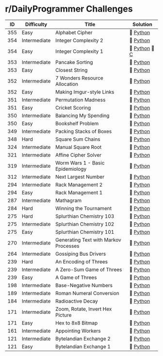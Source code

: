 # r/DailyProgrammer Challenges

| ID  | Difficulty | Title | Solution |
| --- | ---------- | ----- | -------- |
| 355 | Easy | Alphabet Cipher | :small_blue_diamond: [Python](../dailyprogrammer/python/355_easy.py) 
| 354 | Intermediate | Integer Complexity 2 | :small_orange_diamond: [Python](../dailyprogrammer/python/354_intermediate.py)
| 354 | Easy | Integer Complexity 1 | :small_blue_diamond: [Python](../dailyprogrammer/python/354_easy.py) :small_blue_diamond: [C](../dailyprogrammer/c/355_easy.c)
| 353 | Intermediate | Pancake Sorting | :small_orange_diamond: [Python](../dailyprogrammer/python/353_intermediate.py)
| 353 | Easy | Closest String | :small_blue_diamond: [Python](../dailyprogrammer/python/353_easy.py)
| 352 | Intermediate | 7 Wonders Resource Allocation | :small_blue_diamond: [Python](../dailyprogrammer/python/352_intermediate.py)
| 352 | Easy | Making Imgur-style Links | :small_blue_diamond: [Python](../dailyprogrammer/python/352_easy.py)
| 351 | Intermediate | Permutation Madness | :small_blue_diamond: [Python](../dailyprogrammer/python/351_intermediate.py)
| 351 | Easy | Cricket Scoring | :small_blue_diamond: [Python](../dailyprogrammer/python/351_easy.py)
| 350 | Intermediate | Balancing My Spending | :small_orange_diamond: [Python](../dailyprogrammer/python/350_intermediate.py)
| 350 | Easy | Bookshelf Problem | :small_blue_diamond: [Python](../dailyprogrammer/python/350_easy.py)
| 349 | Intermediate | Packing Stacks of Boxes | :small_blue_diamond: [Python](../dailyprogrammer/python/349_intermediate.py)
| 348 | Hard | Square Sum Chains | :small_blue_diamond: [Python](../dailyprogrammer/python/348_hard.py)
| 324 | Intermediate | Manual Square Root | :small_blue_diamond: [Python](../dailyprogrammer/python/324_intermediate.py)
| 321 | Intermediate | Affine Cipher Solver | :small_blue_diamond: [Python](../dailyprogrammer/python/321_intermediate.py)
| 319 | Intermediate | Worm Wars 1 - Basic Epidemiology | :small_blue_diamond: [Python](../dailyprogrammer/python/319_intermediate.py)
| 312 | Intermediate | Next Largest Number | :small_blue_diamond: [Python](../dailyprogrammer/python/312_intermediate.py)
| 294 | Intermediate | Rack Management 2 | :small_orange_diamond: [Python](../dailyprogrammer/python/294_intermediate.py)
| 294 | Easy | Rack Management 1 | :small_blue_diamond: [Python](../dailyprogrammer/python/294_easy.py)
| 287 | Intermediate | Mathagram | :small_orange_diamond: [Python](../dailyprogrammer/python/287_intermediate.py)
| 284 | Hard | Winning the Tournament | :small_blue_diamond: [Python](../dailyprogrammer/python/284_hard.py)
| 275 | Hard | Splurthian Chemistry 103 | :small_orange_diamond: [Python](../dailyprogrammer/python/275_hard.py)
| 275 | Intermediate | Splurthian Chemistry 102 | :small_blue_diamond: [Python](../dailyprogrammer/python/275_intermediate.py)
| 275 | Easy | Splurthian Chemistry 101 | :small_blue_diamond: [Python](../dailyprogrammer/python/275_easy.py)
| 270 | Intermediate | Generating Text with Markov Processes | :small_orange_diamond: [Python](../dailyprogrammer/python/270_intermediate.py)
| 264 | Intermediate | Gossiping Bus Drivers | :small_orange_diamond: [Python](../dailyprogrammer/python/264_intermediate.py)
| 239 | Hard | An Encoding of Threes | :small_orange_diamond: [Python](../dailyprogrammer/python/239_hard.py)
| 239 | Intermediate | A Zero-Sum Game of Threes | :small_blue_diamond: [Python](../dailyprogrammer/python/239_intermediate.py)
| 239 | Easy | A Game of Threes | :small_blue_diamond: [Python](../dailyprogrammer/python/239_easy.py)
| 198 | Intermediate | Base-Negative Numbers | :small_orange_diamond: [Python](../dailyprogrammer/python/198_intermediate.py)
| 189 | Intermediate | Roman Numeral Conversion | :small_blue_diamond: [Python](../dailyprogrammer/python/189_intermediate.py)
| 184 | Intermediate | Radioactive Decay | :small_blue_diamond: [Python](../dailyprogrammer/python/184_intermediate.py)
| 171 | Intermediate | Zoom, Rotate, Invert Hex Picture | :small_blue_diamond: [Python](../dailyprogrammer/python/171_intermediate.py)
| 171 | Easy | Hex to 8x8 Bitmap | :small_blue_diamond: [Python](../dailyprogrammer/python/171_easy.py)
| 161 | Intermediate | Appointing Workers | :small_blue_diamond: [Python](../dailyprogrammer/python/161_intermediate.py)
| 121 | Intermediate | Bytelandian Exchange 2 | :small_blue_diamond: [Python](../dailyprogrammer/python/121_intermediate.py)
| 121 | Easy | Bytelandian Exchange 1 | :small_blue_diamond: [Python](../dailyprogrammer/python/121_easy.py)
